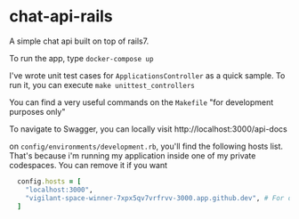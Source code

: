 # chat-api-rails

A simple chat api built on top of rails7.

To run the app, type `docker-compose up`

I've wrote unit test cases for `ApplicationsController` as a quick sample. To run it, you can execute `make unittest_controllers`

You can find a very useful commands on the `Makefile` "for development purposes only"

To navigate to Swagger, you can locally visit http://localhost:3000/api-docs

on `config/environments/development.rb`, you'll find the following hosts list. That's because i'm running my application inside one of my private codespaces. You can remove it if you want
```ruby
  config.hosts = [
    "localhost:3000",
    "vigilant-space-winner-7xpx5qv7vrfrvv-3000.app.github.dev", # For debugging inside codespace
  ]
```